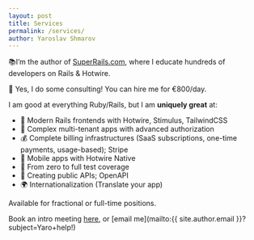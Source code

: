 ```yaml
---
layout: post
title: Services
permalink: /services/
author: Yaroslav Shmarov
---
```


📚I’m the author of [SuperRails.com](https://SuperRails.com), where I educate hundreds of developers on Rails & Hotwire.

🤠 Yes, I do some consulting! You can hire me for €800/day.

I am good at everything Ruby/Rails, but I am **uniquely great** at:
- 🎨 Modern Rails frontends with Hotwire, Stimulus, TailwindCSS
- 🏢 Complex multi-tenant apps with advanced authorization
- 💰 Complete billing infrastructures (SaaS subscriptions, one-time payments, usage-based); Stripe
- 📲 Mobile apps with Hotwire Native
- 🐞 From zero to full test coverage
- 🛜 Creating public APIs; OpenAPI
- 🌍 Internationalization (Translate your app)

Available for fractional or full-time positions.

Book an intro meeting [here](https://yshmarov.gumroad.com/l/yaro121), or [email me](mailto:{{ site.author.email }}?subject=Yaro+help!)
